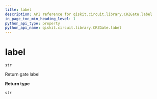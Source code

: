 ```yaml
---
title: label
description: API reference for qiskit.circuit.library.CRZGate.label
in_page_toc_min_heading_level: 1
python_api_type: property
python_api_name: qiskit.circuit.library.CRZGate.label
---
```


# label

<span id="qiskit.circuit.library.CRZGate.label" />

`str`

Return gate label

**Return type**

`str`


